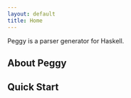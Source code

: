 ```yaml
---
layout: default
title: Home
---
```


Peggy is a parser generator for Haskell.

## About Peggy

## Quick Start
